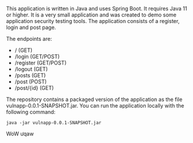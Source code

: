 This application is written in Java and uses Spring Boot. It requires Java 11 or higher.
It is a very small application and was created to demo some application security testing tools.
The application consists of a register, login and post page.

The endpoints are:
+ /           (GET)
+ /login      (GET/POST)
+ /register   (GET/POST)
+ /logout     (GET)
+ /posts      (GET)
+ /post       (POST)
+ /post/{id}  (GET)

The repository contains a packaged version of the application as the file vulnapp-0.0.1-SNAPSHOT.jar.
You can run the application locally with the following command: 
<p><code>java -jar vulnapp-0.0.1-SNAPSHOT.jar</code></p>
WoW
ưqaw
